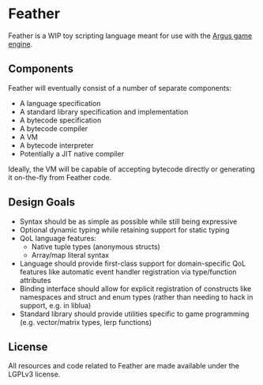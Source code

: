 # Feather

Feather is a WIP toy scripting language meant for use with the [Argus game engine](https://github.com/caseif/Argus).

## Components

Feather will eventually consist of a number of separate components:

- A language specification
- A standard library specification and implementation
- A bytecode specification
- A bytecode compiler
- A VM
- A bytecode interpreter
- Potentially a JIT native compiler

Ideally, the VM will be capable of accepting bytecode directly or generating it on-the-fly from Feather code.

## Design Goals

- Syntax should be as simple as possible while still being expressive
- Optional dynamic typing while retaining support for static typing
- QoL language features:
  - Native tuple types (anonymous structs)
  - Array/map literal syntax
- Language should provide first-class support for domain-specific QoL features like automatic event handler registration
  via type/function attributes
- Binding interface should allow for explicit registration of constructs like namespaces and struct and enum types
  (rather than needing to hack in support, e.g. in liblua)
- Standard library should provide utilities specific to game programming (e.g. vector/matrix types, lerp functions)

## License

All resources and code related to Feather are made available under the LGPLv3 license.
